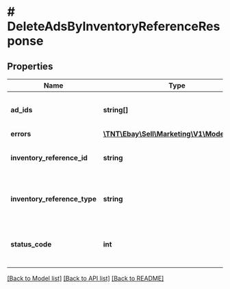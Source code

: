 # # DeleteAdsByInventoryReferenceResponse

## Properties

Name | Type | Description | Notes
------------ | ------------- | ------------- | -------------
**ad_ids** | **string[]** | The unique identifier of the ad that was deleted, or the ad that the seller attempted to delete.&lt;span class&#x3D;\&quot;tablenote\&quot;&gt;&lt;b&gt;Note:&lt;/b&gt;Although the field name is plural and it is an array, only one ad ID will be returned here since there can be only one ad per listing.&lt;/span&gt; | [optional]
**errors** | [**\TNT\Ebay\Sell\Marketing\V1\Model\Error[]**](Error.md) | The container for the errors associated with the request. | [optional]
**inventory_reference_id** | **string** | The inventory reference ID is a seller-defined SKU value for a single-item listing, or a seller-defined identifier for an inventory item group. Both of these values are defined when using the Inventory API, and an inventory item group is used to create a multiple-variation listing. | [optional]
**inventory_reference_type** | **string** | The enumeration value returned here indicates if the ad was for a single-variation listing or a multiple-variation listing. For implementation help, refer to &lt;a href&#x3D;&#39;https://developer.ebay.com/api-docs/sell/marketing/types/pls:InventoryReferenceTypeEnum&#39;&gt;eBay API documentation&lt;/a&gt; | [optional]
**status_code** | **int** | An HTTP status code indicating if the corresponding ad was successfully deleted or not. &lt;code&gt;200 Successful&lt;/code&gt; should be returned for successfully deleted ads. &lt;span class&#x3D;\&quot;tablenote\&quot;&gt;&lt;b&gt;Note:&lt;/b&gt;A status code is returned for each ad that the seller deletes, or attempts to delete.&lt;/span&gt; | [optional]

[[Back to Model list]](../../README.md#models) [[Back to API list]](../../README.md#endpoints) [[Back to README]](../../README.md)
